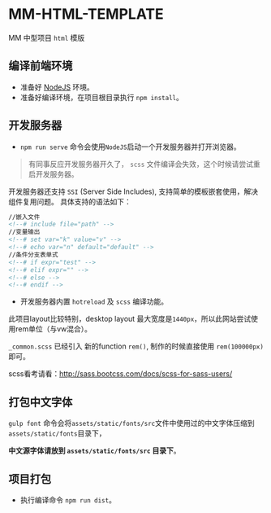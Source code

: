 # MM-HTML-TEMPLATE

MM 中型项目 `html` 模版

## 编译前端环境

- 准备好 [NodeJS](https://nodejs.org/dist/v8.9.1/node-v8.9.1-x64.msi)  环境。
- 准备好编译环境，在项目根目录执行 `npm install`。


## 开发服务器

- `npm run serve` 命令会使用`NodeJS`启动一个开发服务器并打开浏览器。

> 有同事反应开发服务器开久了， `scss` 文件编译会失效，这个时候请尝试重启开发服务器。

开发服务器还支持 `SSI` (Server Side Includes), 支持简单的模板嵌套使用，解决组件复用问题。
具体支持的语法如下：

```html
//嵌入文件
<!--# include file="path" -->
//变量输出
<!--# set var="k" value="v" -->
<!--# echo var="n" default="default" -->
//条件分支表单式
<!--# if expr="test" -->
<!--# elif expr="" -->
<!--# else -->
<!--# endif -->
```

- 开发服务器内置 `hotreload` 及 `scss` 编译功能。

此项目layout比较特别，desktop layout 最大宽度是`1440px`，所以此网站尝试使用rem单位（与vw混合）。

`_common.scss` 已经引入 新的function `rem()`, 制作的时候直接使用 `rem(100000px)` 即可。

scss看考请看：http://sass.bootcss.com/docs/scss-for-sass-users/


## 打包中文字体

`gulp font` 命令会将`assets/static/fonts/src`文件中使用过的中文字体压缩到`assets/static/fonts`目录下，

**中文源字体请放到 `assets/static/fonts/src` 目录下**。

## 项目打包

- 执行编译命令 `npm run dist`。


